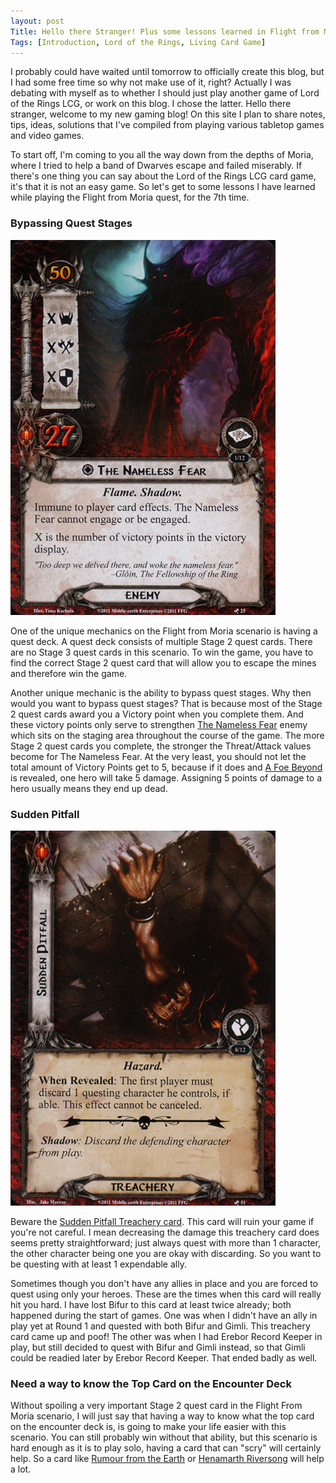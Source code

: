 ```yaml
---
layout: post
Title: Hello there Stranger! Plus some lessons learned in Flight from Moria.
Tags: [Introduction, Lord of the Rings, Living Card Game]
---
```

I probably could have waited until tomorrow to officially create this blog, but I had some free time so why not make use of it, 
right? Actually I was debating with myself as to whether I should just play another game of Lord of the Rings LCG, or work on 
this blog. I chose the latter. Hello there stranger, welcome to my new gaming blog! On this site I plan to share notes, tips, 
ideas, solutions that I've compiled from playing various tabletop games and video games.

To start off, I'm coming to you all the way down from the depths of Moria, where I tried to help a band of Dwarves escape and 
failed miserably. If there's one thing you can say about the Lord of the Rings LCG card game, it's that it is not an easy game. 
So let's get to some lessons I have learned while playing the Flight from Moria quest, for the 7th time.

### Bypassing Quest Stages

<img src="/images/the-nameless-fear.jpg" class="img-float-left" alt="The Nameless Fear" title="The Nameless Fear">

One of the unique mechanics on the Flight from Moria scenario is having a quest deck. A quest deck consists of multiple Stage 
2 quest cards. There are no Stage 3 quest cards in this scenario. To win the game, you have to find the correct Stage 2 quest 
card that will allow you to escape the mines and therefore win the game.

Another unique mechanic is the ability to bypass quest stages. Why then would you want to bypass quest stages? That is because 
most of the Stage 2 quest cards award you a Victory point when you complete them. And these victory points only serve to 
strengthen [The Nameless Fear](http://hallofbeorn.com/LotR/Details/The-Nameless-Fear-KD) enemy which sits on the staging area 
throughout the course of the game. The more Stage 2 quest cards you complete, the stronger the Threat/Attack values become for 
The Nameless Fear. At the very least, you should not let the total amount of Victory Points get to 5, because if it does and 
[A Foe Beyond](http://hallofbeorn.com/LotR/Details/A-Foe-Beyond-KD) is revealed, one hero will take 5 damage. Assigning 5 
points of damage to a hero usually means they end up dead. 

### Sudden Pitfall

<img src="/images/sudden-pitfall.jpg" class="img-float-right" alt="Sudden Pitfall" title="Sudden Pitfall">

Beware the [Sudden Pitfall Treachery card](http://hallofbeorn.com/LotR/Details/Sudden-Pitfall-KD). This card will ruin your 
game if you're not careful. I mean decreasing the damage this treachery card does seems pretty straightforward; just always 
quest with more than 1 character, the other character being one you are okay with discarding. So you want to be questing with 
at least 1 expendable ally.

Sometimes though you don't have any allies in place and you are forced to quest using only your heroes. These are the times 
when this card will really hit you hard. I have lost Bifur to this card at least twice already; both happened during the start 
of games. One was when I didn't have an ally in play yet at Round 1 and quested with both Bifur and Gimli. This treachery card 
came up and poof! The other was when I had Erebor Record Keeper in play, but still decided to quest with Bifur and Gimli 
instead, so that Gimli could be readied later by Erebor Record Keeper. That ended badly as well.

### Need a way to know the Top Card on the Encounter Deck

Without spoiling a very important Stage 2 quest card in the Flight From Moria scenario, I will just say that having a way to 
know what the top card on the encounter deck is, is going to make your life easier with this scenario. You can still probably 
win without that ability, but this scenario is hard enough as it is to play solo, having a card that can "scry" will certainly 
help. So a card like [Rumour from the Earth](http://hallofbeorn.com/LotR/Details/Rumour-from-the-Earth-RtM) or 
[Henamarth Riversong](http://hallofbeorn.com/LotR/Details/Henamarth-Riversong-Core) will help a lot.

